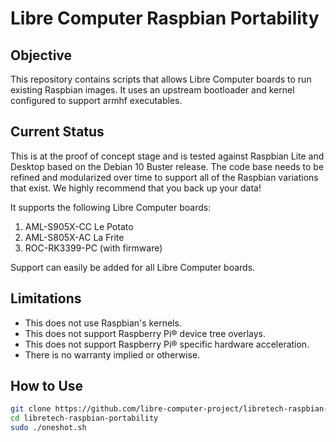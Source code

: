 # Libre Computer Raspbian Portability
## Objective
This repository contains scripts that allows Libre Computer boards to run existing Raspbian images.
It uses an upstream bootloader and kernel configured to support armhf executables.

## Current Status
This is at the proof of concept stage and is tested against Raspbian Lite and Desktop based on
the Debian 10 Buster release. The code base needs to be refined and modularized over time to
support all of the Raspbian variations that exist. We highly recommend that you back up your data!

It supports the following Libre Computer boards:
1. AML-S905X-CC Le Potato
2. AML-S805X-AC La Frite
3. ROC-RK3399-PC (with firmware)

Support can easily be added for all Libre Computer boards.

## Limitations
- This does not use Raspbian's kernels.
- This does not support Raspberry Pi:registered: device tree overlays.
- This does not support Raspberry Pi:registered: specific hardware acceleration.
- There is no warranty implied or otherwise.

## How to Use
```bash
git clone https://github.com/libre-computer-project/libretech-raspbian-portability.git
cd libretech-raspbian-portability
sudo ./oneshot.sh
```
